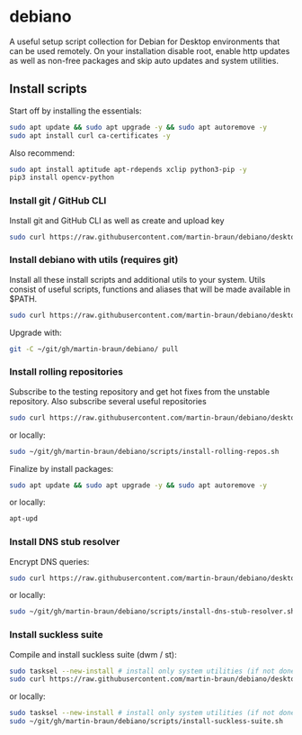 # debiano

A useful setup script collection for Debian for Desktop environments that can be used remotely. On your installation disable root, enable http updates as well as non-free packages and skip auto updates and system utilities.

## Install scripts

Start off by installing the essentials: 

```sh
sudo apt update && sudo apt upgrade -y && sudo apt autoremove -y
sudo apt install curl ca-certificates -y
```

Also recommend:

```sh
sudo apt install aptitude apt-rdepends xclip python3-pip -y
pip3 install opencv-python
```

### Install git / GitHub CLI

Install git and GitHub CLI as well as create and upload key

```sh
sudo curl https://raw.githubusercontent.com/martin-braun/debiano/desktop/scripts/install-git-gh.sh | sudo bash -s --
```

### Install debiano with utils (requires git)

Install all these install scripts and additional utils to your system. Utils consist of useful scripts, functions and aliases that will be made available in $PATH.

```sh
sudo curl https://raw.githubusercontent.com/martin-braun/debiano/desktop/scripts/install-debiano.sh | sudo bash -s --
```

Upgrade with: 

```sh
git -C ~/git/gh/martin-braun/debiano/ pull
```

### Install rolling repositories

Subscribe to the testing repository and get hot fixes from the unstable repository. Also subscribe several useful repositories

```sh
sudo curl https://raw.githubusercontent.com/martin-braun/debiano/desktop/scripts/install-rolling-repos.sh | sudo bash -s --
```

or locally: 

```sh
sudo ~/git/gh/martin-braun/debiano/scripts/install-rolling-repos.sh
```

Finalize by install packages: 

```sh
sudo apt update && sudo apt upgrade -y && sudo apt autoremove -y
```

or locally: 

```sh
apt-upd
```

### Install DNS stub resolver

Encrypt DNS queries:

```sh
sudo curl https://raw.githubusercontent.com/martin-braun/debiano/desktop/scripts/install-dns-stub-resolver.sh | sudo bash -s --
```

or locally: 

```sh
sudo ~/git/gh/martin-braun/debiano/scripts/install-dns-stub-resolver.sh
```

### Install suckless suite

Compile and install suckless suite (dwm / st):

```sh
sudo tasksel --new-install # install only system utilities (if not done yet) and re-log
sudo curl https://raw.githubusercontent.com/martin-braun/debiano/desktop/scripts/install-suckless-suite.sh | sudo bash -s --
```

or locally: 

```sh
sudo tasksel --new-install # install only system utilities (if not done yet) and re-log
sudo ~/git/gh/martin-braun/debiano/scripts/install-suckless-suite.sh
```